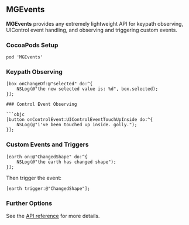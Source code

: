 ## MGEvents

**MGEvents** provides any extremely lightweight API for keypath observing, UIControl event handling, and observing and triggering custom events.

### CocoaPods Setup

```
pod 'MGEvents'
```

### Keypath Observing

```objc
[box onChangeOf:@"selected" do:^{
    NSLog(@"the new selected value is: %d", box.selected);
}];

### Control Event Observing

```objc
[button onControlEvent:UIControlEventTouchUpInside do:^{
    NSLog(@"i've been touched up inside. golly.");
}];
```

### Custom Events and Triggers

```objc
[earth on:@"ChangedShape" do:^{
    NSLog(@"the earth has changed shape");
}];
```

Then trigger the event:

```objc
[earth trigger:@"ChangedShape"];
```

### Further Options

See the [API reference](http://www.bigpaua.com/MGEvents/index.html) for more details.
